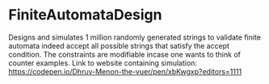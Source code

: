# FiniteAutomataDesign
Designs and simulates 1 million randomly generated strings to validate finite automata indeed accept all possible strings that satisfy the accept condition.
The constraints are modifiable incase one wants to think of counter examples.
Link to website containing simulation: https://codepen.io/Dhruv-Menon-the-vuer/pen/xbKwgxp?editors=1111
